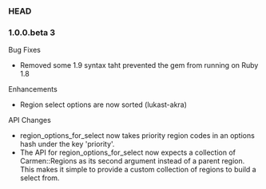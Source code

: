 ### HEAD

### 1.0.0.beta 3

Bug Fixes

* Removed some 1.9 syntax taht prevented the gem from running on Ruby 1.8

Enhancements

* Region select options are now sorted (lukast-akra)

API Changes

* region_options_for_select now takes priority region codes in an options hash
  under the key 'priority'.
* The API for region_options_for_select now expects a collection of Carmen::Regions
  as its second argument instead of a parent region. This makes it simple to provide
  a custom collection of regions to build a select from.
